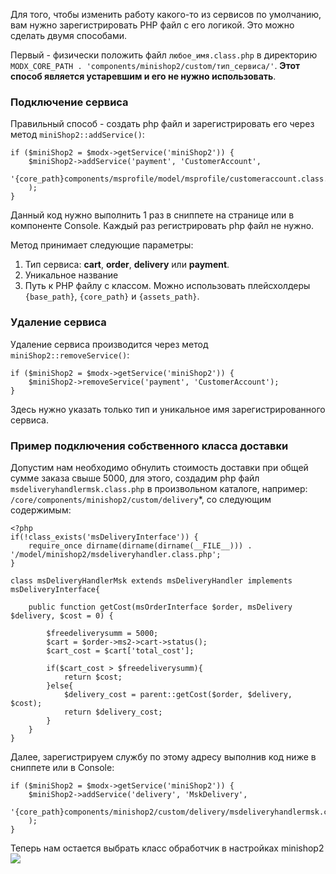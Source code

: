Для того, чтобы изменить работу какого-то из сервисов по умолчанию, вам нужно зарегистрировать PHP файл с его логикой.
Это можно сделать двумя способами.

Первый - физически положить файл `любое_имя.class.php` в директорию `MODX_CORE_PATH . 'components/minishop2/custom/тип_сервиса/'`.
**Этот способ является устаревшим и его не нужно использовать**.

### Подключение сервиса
Правильный способ - создать php файл и зарегистрировать его через метод `miniShop2::addService()`:
```
if ($miniShop2 = $modx->getService('miniShop2')) {
    $miniShop2->addService('payment', 'CustomerAccount',
        '{core_path}components/msprofile/model/msprofile/customeraccount.class.php'
    );
}
```

Данный код нужно выполнить 1 раз в сниппете на странице или в компоненте Console. Каждый раз регистрировать php файл не нужно.

Метод принимает следующие параметры:
1. Тип сервиса: **cart**, **order**, **delivery** или **payment**.
2. Уникальное название
3. Путь к PHP файлу с классом. Можно использовать плейсхолдеры `{base_path}`, `{core_path}` и `{assets_path}`.

### Удаление сервиса

Удаление сервиса производится через метод `miniShop2::removeService()`:
```
if ($miniShop2 = $modx->getService('miniShop2')) {
    $miniShop2->removeService('payment', 'CustomerAccount');
}
```
Здесь нужно указать только тип и уникальное имя зарегистрированного сервиса.

### Пример подключения собственного класса доставки

Допустим нам необходимо обнулить стоимость доставки при общей сумме заказа свыше 5000, для этого, создадим php файл `msdeliveryhandlermsk.class.php` в произвольном каталоге, например: `/core/components/minishop2/custom/delivery`*, со следующим содержимым:

```
<?php
if(!class_exists('msDeliveryInterface')) {
	require_once dirname(dirname(dirname(__FILE__))) . '/model/minishop2/msdeliveryhandler.class.php';
}

class msDeliveryHandlerMsk extends msDeliveryHandler implements msDeliveryInterface{

    public function getCost(msOrderInterface $order, msDelivery $delivery, $cost = 0) {
        
        $freedeliverysumm = 5000;
        $cart = $order->ms2->cart->status();
        $cart_cost = $cart['total_cost'];

    	if($cart_cost > $freedeliverysumm){
    	    return $cost;
    	}else{
    	    $delivery_cost = parent::getCost($order, $delivery, $cost);
    	    return $delivery_cost;
    	}
    }
} 
```

Далее, зарегистрируем службу по этому адресу выполнив код ниже в сниппете или в Console:
```
if ($miniShop2 = $modx->getService('miniShop2')) {
    $miniShop2->addService('delivery', 'MskDelivery',
        '{core_path}components/minishop2/custom/delivery/msdeliveryhandlermsk.class.php'
    );
}
```

Теперь нам остается выбрать класс обработчик в настройках minishop2
[![](https://file.modx.pro/files/5/a/d/5ad467e41a21922d0ab6bbf7e41e1627s.jpg)](https://file.modx.pro/files/5/a/d/5ad467e41a21922d0ab6bbf7e41e1627.png)

